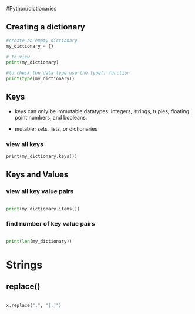   
#Python/dictionaries 
## Creating a dictionary

```python
#create an empty dictionary
my_dictionary = {}
  
# to view
print(my_dictionary)

#to check the data type use the type() function
print(type(my_dictionary))

```

  

## Keys

- keys can only be immutable datatypes: integers, strings, tuples, floating point numbers, and booleans.

- mutable: sets, lists, or dictionaries



### view all keys

```sql
print(my_dictionary.keys())
```

  

## Keys and Values

  

### view all key value pairs

```python

print(my_dictionary.items())

```

### find number of key value pairs

```python

print(len(my_dictionary))

```

  

# Strings

  

## replace()

  

```python

x.replace(".", "[.]")

```